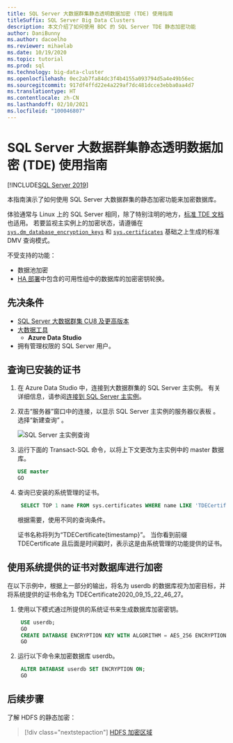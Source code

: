 ```yaml
---
title: SQL Server 大数据群集静态透明数据加密 (TDE) 使用指南
titleSuffix: SQL Server Big Data Clusters
description: 本文介绍了如何使用 BDC 的 SQL Server TDE 静态加密功能
author: DaniBunny
ms.author: dacoelho
ms.reviewer: mihaelab
ms.date: 10/19/2020
ms.topic: tutorial
ms.prod: sql
ms.technology: big-data-cluster
ms.openlocfilehash: 0ec2ab7fa84dc3f4b4155a093794d5a4e49b56ec
ms.sourcegitcommit: 917df4ffd22e4a229af7dc481dcce3ebba0aa4d7
ms.translationtype: HT
ms.contentlocale: zh-CN
ms.lasthandoff: 02/10/2021
ms.locfileid: "100046807"
---
```

# <a name="sql-server-big-data-clusters-transparent-data-encryption-tde-at-rest-usage-guide"></a>SQL Server 大数据群集静态透明数据加密 (TDE) 使用指南

[!INCLUDE[SQL Server 2019](../includes/applies-to-version/sqlserver2019.md)]

本指南演示了如何使用 SQL Server 大数据群集的静态加密功能来加密数据库。

体验通常与 Linux 上的 SQL Server 相同，除了特别注明的地方，[标准 TDE 文档](../relational-databases/security/encryption/transparent-data-encryption.md)也适用。 若要监视主实例上的加密状态，请遵循在 [`sys.dm_database_encryption_keys`](../relational-databases/system-dynamic-management-views/sys-dm-database-encryption-keys-transact-sql.md) 和 [`sys.certificates`](../relational-databases/system-catalog-views/sys-certificates-transact-sql.md) 基础之上生成的标准 DMV 查询模式。

不受支持的功能：
* 数据池加密
* [HA 部署](deployment-high-availability.md)中包含的可用性组中的数据库的加密密钥轮换。


## <a name="prerequisites"></a><a id="prereqs"></a>先决条件

- [SQL Server 大数据群集 CU8 及更高版本](release-notes-big-data-cluster.md)
- [大数据工具](deploy-big-data-tools.md)
   - **Azure Data Studio**
- 拥有管理权限的 SQL Server 用户。

## <a name="query-the-installed-certificates"></a>查询已安装的证书

1. 在 Azure Data Studio 中，连接到大数据群集的 SQL Server 主实例。 有关详细信息，请参阅[连接到 SQL Server 主实例](connect-to-big-data-cluster.md#master)。

1. 双击“服务器”窗口中的连接，以显示 SQL Server 主实例的服务器仪表板  。 选择“新建查询”  。

   ![SQL Server 主实例查询](./media/tutorial-data-pool-ingest-sql/sql-server-master-instance-query.png)

1. 运行下面的 Transact-SQL 命令，以将上下文更改为主实例中的 master 数据库。

   ```sql
   USE master
   GO
   ```

1. 查询已安装的系统管理的证书。 

   ```sql
    SELECT TOP 1 name FROM sys.certificates WHERE name LIKE 'TDECertificate%' ORDER BY name DESC
   ```

    根据需要，使用不同的查询条件。

    证书名称将列为“TDECertificate{timestamp}”。 当你看到前缀 TDECertificate 且后面是时间戳时，表示这是由系统管理的功能提供的证书。

## <a name="encrypt-a-database-using-the-system-provided-certificate"></a>使用系统提供的证书对数据库进行加密

在以下示例中，根据上一部分的输出，将名为 userdb 的数据库视为加密目标，并将系统提供的证书命名为 TDECertificate2020_09_15_22_46_27。

1. 使用以下模式通过所提供的系统证书来生成数据库加密密钥。

   ```sql
    USE userdb; 
    GO
    CREATE DATABASE ENCRYPTION KEY WITH ALGORITHM = AES_256 ENCRYPTION BY SERVER CERTIFICATE TDECertificate2020_09_15_22_46_27;
    GO
   ```

1. 运行以下命令来加密数据库 userdb。

   ```sql
    ALTER DATABASE userdb SET ENCRYPTION ON;
    GO
   ```

## <a name="next-steps"></a>后续步骤

了解 HDFS 的静态加密：
> [!div class="nextstepaction"]
> [HDFS 加密区域](encryption-at-rest-hdfs-encryption-zones.md)

